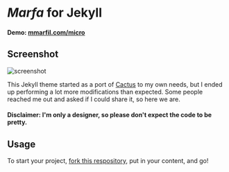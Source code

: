 # _Marfa_ for Jekyll

#### Demo: [mmarfil.com/micro](http://mmarfil.com/micro)

## Screenshot

![screenshot](screenshot/home.png)

This Jekyll theme started as a port of [Cactus](https://github.com/eudicots/Cactus) to my own needs, but I ended up performing a lot more modifications than expected. Some people reached me out and asked if I could share it, so here we are.

#### Disclaimer: I'm only a designer, so please don't expect the code to be pretty.

## Usage
To start your project, [fork this respository](https://github.com/mmarfil/marfa/fork), put in your content, and go!

